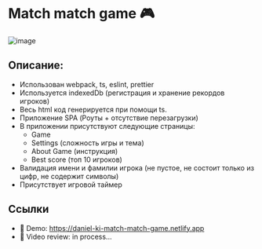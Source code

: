 # Match match game 🎮

![image](https://user-images.githubusercontent.com/75856314/126192931-fd0bd6fe-3382-4bb6-9750-385ef484b82a.png)

## Описание:
- Использован webpack, ts, eslint, prettier
- Используется indexedDb (регистрация и хранение рекордов игроков)
- Весь html код генерируется при помощи ts.
- Приложение SPA (Роуты + отсутствие перезагрузки)
- В приложении присутствуют следующие страницы:
  - Game
  - Settings (сложность игры и тема)
  - About Game (инструкция)
  - Best score (топ 10 игроков)
- Валидация имени и фамилии игрока (не пустое, не состоит только из цифр, не содержит символы)
- Присутствует игровой таймер

## Ссылки
- 📌 Demo: https://daniel-ki-match-match-game.netlify.app
- 📌 Video review: in process...
